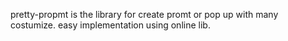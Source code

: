 pretty-propmt is the library for create promt or pop up with many costumize. easy implementation using online lib.
